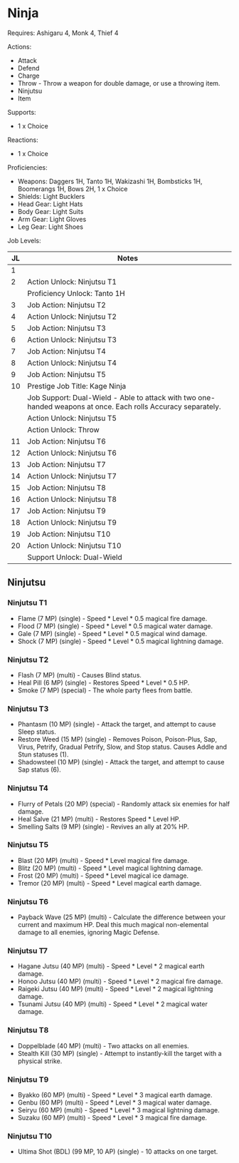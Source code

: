 # Ninja

Requires: Ashigaru 4, Monk 4, Thief 4

Actions:

- Attack
- Defend
- Charge
- Throw - Throw a weapon for double damage, or use a throwing item.
- Ninjutsu
- Item

Supports:

- 1 x Choice

Reactions:

- 1 x Choice

Proficiencies:

- Weapons: Daggers 1H, Tanto 1H, Wakizashi 1H, Bombsticks 1H, Boomerangs 1H, Bows 2H, 1 x Choice
- Shields: Light Bucklers
- Head Gear: Light Hats
- Body Gear: Light Suits
- Arm Gear: Light Gloves
- Leg Gear: Light Shoes

Job Levels:

| JL | Notes |
| --- | --- |
| 1 | 
| 2 | Action Unlock: Ninjutsu T1
|   | Proficiency Unlock: Tanto 1H
| 3 | Job Action: Ninjutsu T2
| 4 | Action Unlock: Ninjutsu T2
| 5 | Job Action: Ninjutsu T3
| 6 | Action Unlock: Ninjutsu T3
| 7 | Job Action: Ninjutsu T4
| 8 | Action Unlock: Ninjutsu T4
| 9 | Job Action: Ninjutsu T5
| 10 | Prestige Job Title: Kage Ninja
|    | Job Support: Dual-Wield - Able to attack with two one-handed weapons at once. Each rolls Accuracy separately.
|    | Action Unlock: Ninjutsu T5
|    | Action Unlock: Throw
| 11 | Job Action: Ninjutsu T6
| 12 | Action Unlock: Ninjutsu T6
| 13 | Job Action: Ninjutsu T7
| 14 | Action Unlock: Ninjutsu T7
| 15 | Job Action: Ninjutsu T8
| 16 | Action Unlock: Ninjutsu T8
| 17 | Job Action: Ninjutsu T9
| 18 | Action Unlock: Ninjutsu T9
| 19 | Job Action: Ninjutsu T10
| 20 | Action Unlock: Ninjutsu T10
|    | Support Unlock: Dual-Wield

## Ninjutsu

### Ninjutsu T1

- Flame (7 MP) (single) - Speed * Level * 0.5 magical fire damage.
- Flood (7 MP) (single) - Speed * Level * 0.5 magical water damage.
- Gale (7 MP) (single) - Speed * Level * 0.5 magical wind damage.
- Shock (7 MP) (single) - Speed * Level * 0.5 magical lightning damage.

### Ninjutsu T2

- Flash (7 MP) (multi) - Causes Blind status.
- Heal Pill (6 MP) (single) - Restores Speed * Level * 0.5 HP.
- Smoke (7 MP) (special) - The whole party flees from battle.

### Ninjutsu T3

- Phantasm (10 MP) (single) - Attack the target, and attempt to cause Sleep status.
- Restore Weed (15 MP) (single) - Removes Poison, Poison-Plus, Sap, Virus, Petrify, Gradual Petrify, Slow, and Stop status. Causes Addle and Stun statuses (1).
- Shadowsteel (10 MP) (single) - Attack the target, and attempt to cause Sap status (6).

### Ninjutsu T4

- Flurry of Petals (20 MP) (special) - Randomly attack six enemies for half damage.
- Heal Salve (21 MP) (multi) - Restores Speed * Level HP.
- Smelling Salts (9 MP) (single) - Revives an ally at 20% HP.

### Ninjutsu T5

- Blast (20 MP) (multi) - Speed * Level magical fire damage.
- Blitz (20 MP) (multi) - Speed * Level magical lightning damage.
- Frost (20 MP) (multi) - Speed * Level magical ice damage.
- Tremor (20 MP) (multi) - Speed * Level magical earth damage.

### Ninjutsu T6

- Payback Wave (25 MP) (multi) - Calculate the difference between your current and maximum HP. Deal this much magical non-elemental damage to all enemies, ignoring Magic Defense.

### Ninjutsu T7

- Hagane Jutsu (40 MP) (multi) - Speed * Level * 2 magical earth damage.
- Honoo Jutsu (40 MP) (multi) - Speed * Level * 2 magical fire damage.
- Raigeki Jutsu (40 MP) (multi) - Speed * Level * 2 magical lightning damage.
- Tsunami Jutsu (40 MP) (multi) - Speed * Level * 2 magical water damage.

### Ninjutsu T8

- Doppelblade (40 MP) (multi) - Two attacks on all enemies.
- Stealth Kill (30 MP) (single) - Attempt to instantly-kill the target with a physical strike.

### Ninjutsu T9

- Byakko (60 MP) (multi) - Speed * Level * 3 magical earth damage.
- Genbu (60 MP) (multi) - Speed * Level * 3 magical water damage.
- Seiryu (60 MP) (multi) - Speed * Level * 3 magical lightning damage.
- Suzaku (60 MP) (multi) - Speed * Level * 3 magical fire damage.

### Ninjutsu T10

- Ultima Shot (BDL) (99 MP, 10 AP) (single) - 10 attacks on one target.
